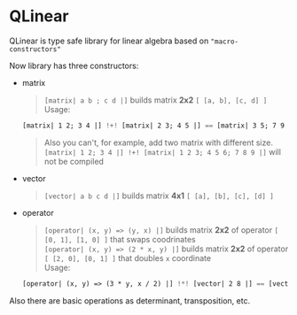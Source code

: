 # QLinear

QLinear is type safe library for linear algebra based on `"macro-constructors"`

Now library has three constructors:
 * matrix
    > ```[matrix| a b ; c d |]``` builds matrix __2x2__  `[ [a, b], [c, d] ]`  
    > Usage: 
    ```haskell
    [matrix| 1 2; 3 4 |] !+! [matrix| 2 3; 4 5 |] == [matrix| 3 5; 7 9 |] 
    ```   
    > Also you can't, for example, add two matrix with different size. ```[matrix| 1 2; 3 4 |] !+! [matrix| 1 2 3; 4 5 6; 7 8 9 |]``` will not be compiled
  * vector
    > ```[vector| a b c d |]``` builds matrix __4x1__ `[ [a], [b], [c], [d] ]`  
 * operator
    > ```[operator| (x, y) => (y, x) |]``` builds matrix __2x2__ of operator `[ [0, 1], [1, 0] ]` that swaps coodrinates  
    > ```[operator| (x, y) => (2 * x, y) |]``` builds matrix __2x2__ of operator `[ [2, 0], [0, 1] ]` that doubles `x` coordinate  
    > Usage: 
    ```haskell
    [operator| (x, y) => (3 * y, x / 2) |] !*! [vector| 2 8 |] == [vector| 24 1 |]
    ```

Also there are basic operations as determinant, transposition, etc.
